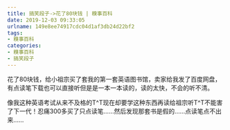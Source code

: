 ```yaml
---
title: 搞笑段子->花了80块钱 | 糗事百科
date: 2019-12-03 09:33:05
urlname: 149e8ee74917cdc04d1af3db24d22bf2
tags: 
- 糗事百科
categories:
- 糗事百科
- 搞笑段子
---
```

花了80块钱，给小祖宗买了套我的第一套英语图书馆，卖家给我发了百度网盘，有点读笔下载也可以直接听但是是一本一本读的，读的太快，不会的听不清。

像我这种英语考试从来不及格的T^T现在却要学这种东西再读给祖宗听T^T不能害了下一代！忍痛300多买了只点读笔……然后发现那套书是假的……点读笔点不出来……


